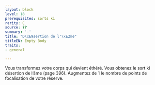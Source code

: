 ```yaml
---
layout: block
level: 18
prerequisites: sorts ki
rarity: C
source: ??
summary: '-'
title: "D\xE9sertion de l'\xE2me"
titleEN: Empty Body
traits:
- general

---
```


<p>Vous transformez votre corps qui devient éthéré. Vous obtenez le sort ki désertion de l’âme (page 396). Augmentez de 1 le nombre de points de focalisation de votre réserve.</p>
